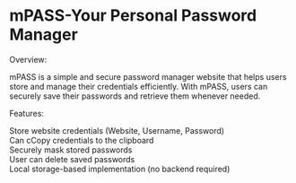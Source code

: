 # mPASS-Your Personal Password Manager

Overview:

mPASS is a simple and secure password manager website that helps users store and manage their credentials efficiently. With mPASS, users can securely save their passwords and retrieve them whenever needed.

Features:

Store website credentials (Website, Username, Password)  
Can cCopy credentials to the clipboard  
Securely mask stored passwords  
User can delete saved passwords  
Local storage-based implementation (no backend required)
